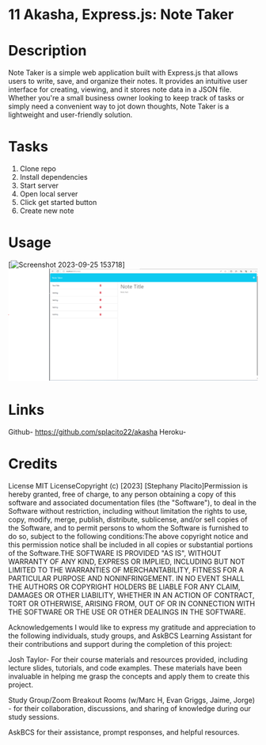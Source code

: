 # 11 Akasha, Express.js: Note Taker

# Description

Note Taker is a simple web application built with Express.js that allows users to write, save, and organize their notes. It provides an intuitive user interface for creating, viewing, and it stores note data in a JSON file. Whether you're a small business owner looking to keep track of tasks or simply need a convenient way to jot down thoughts, Note Taker is a lightweight and user-friendly solution.

# Tasks

1. Clone repo
2. Install dependencies
3. Start server
4. Open local server
5. Click get started button
6. Create new note

# Usage

[![Screenshot 2023-09-25 153718](https://github.com/splacito22/akasha/assets/136421961/08f8411d-a202-44be-9d16-114c42f93dc4)]
![Alt text](image.png)

# ​Links

Github- https://github.com/splacito22/akasha
Heroku-

# Credits

License
​MIT License​Copyright (c) [2023] [Stephany Placito]​Permission is hereby granted, free of charge, to any person obtaining a copy of this software and associated documentation files (the "Software"), to deal in the Software without restriction, including without limitation the rights to use, copy, modify, merge, publish, distribute, sublicense, and/or sell copies of the Software, and to permit persons to whom the Software is furnished to do so, subject to the following conditions:​The above copyright notice and this permission notice shall be included in all copies or substantial portions of the Software.​THE SOFTWARE IS PROVIDED "AS IS", WITHOUT WARRANTY OF ANY KIND, EXPRESS OR IMPLIED, INCLUDING BUT NOT LIMITED TO THE WARRANTIES OF MERCHANTABILITY, FITNESS FOR A PARTICULAR PURPOSE AND NONINFRINGEMENT. IN NO EVENT SHALL THE AUTHORS OR COPYRIGHT HOLDERS BE LIABLE FOR ANY CLAIM, DAMAGES OR OTHER LIABILITY, WHETHER IN AN ACTION OF CONTRACT, TORT OR OTHERWISE, ARISING FROM, OUT OF OR IN CONNECTION WITH THE SOFTWARE OR THE USE OR OTHER DEALINGS IN THE SOFTWARE.

Acknowledgements
I would like to express my gratitude and appreciation to the following individuals, study groups, and AskBCS Learning Assistant for their contributions and support during the completion of this project:

Josh Taylor- For their course materials and resources provided, including lecture slides, tutorials, and code examples. These materials have been invaluable in helping me grasp the concepts and apply them to create this project.

Study Group/Zoom Breakout Rooms (w/Marc H, Evan Griggs, Jaime, Jorge) - for their collaboration, discussions, and sharing of knowledge during our study sessions.

AskBCS for their assistance, prompt responses, and helpful resources.
